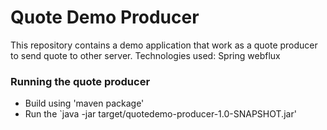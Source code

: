 # Quote Demo Producer

This repository contains a demo application that work as a quote producer to send quote to other server.
Technologies used: Spring webflux

### Running the quote producer
 - Build using 'maven package'
 - Run the `java -jar target/quotedemo-producer-1.0-SNAPSHOT.jar'
 

